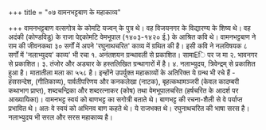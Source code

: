 +++
title = "०७ वामनभट्टबाण के महाकाव्य"

+++
वामनभट्टबाण वत्सगोत्र के कोमटि यज्वन् के पुत्र थे। वह विजयनगर के विद्यारण्य के शिष्य थे। वह अदंकी (कोण्डविडु) के राजा पेद्दकोमटि वेमभूपाल (१४०३-१४२० ई.) के आश्रित कवि थे। वामनभट्टबाण ने राम की जीवनकथा ३० सर्गों में अपने 'रघुनाथचरित' काव्य में ग्रथित की है। इसी कवि ने नलविषयक ८ सर्गों में 'नलाभ्युदय' काव्य' भी रचा
१. अनंतशयन ग्रन्थावली से प्रकाशित। सामाEि पर
ज
मा २. भावनगर से प्रकाशित। ३. तंजोर और अड्यार के हस्तलिखित ग्रन्थागारों में है। ४. नलाभ्युदय, त्रिवेन्द्रम् से प्रकाशित हुआ है। मातातीला मला का
५५८ है। इन्होंने उपर्युक्त महाकाव्यों के अतिरिक्त ये ग्रन्थ भी रचे हैं - हंससन्देश, (गीतिकाव्य), पार्वतीपरिणय और कनकलेखा (नाटक), बृहत्कथामञ्जरी (केवल कादम्बरी कथाभाग प्राप्त), शब्दचन्द्रिका और शब्दरत्नाकर (कोष) तथा वेमभूपालचरित (हर्षचरित के आदर्श पर आख्यायिका)। वामनभट्ट स्वयं को बाणभट्ट का सगोत्री बताते थे। बाणभट्ट की रचना-शैली से वे पर्याप्त प्रभावित थे। अतः वे स्वयं को अभिनव बाण कहते थे। ये राजभक्त थे। रघुनाथचरित की भाषा सरस है। नलाभ्युदय भी सरल और सरस महाकाव्य है।